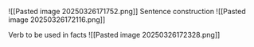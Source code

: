 ![[Pasted image 20250326171752.png]]
Sentence construction
![[Pasted image 20250326172116.png]]
 
 Verb to be used in facts
 ![[Pasted image 20250326172328.png]]
 